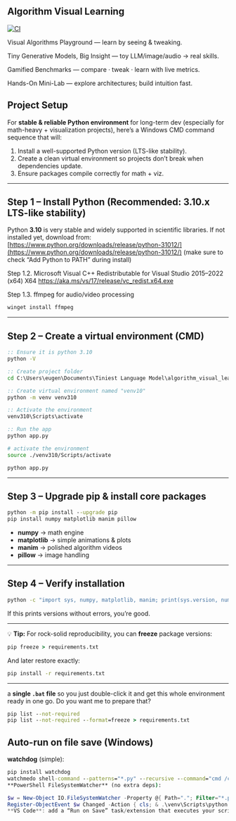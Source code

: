 ## Algorithm Visual Learning

[![CI](https://github.com/k1915361/algorithm-visual-learning/actions/workflows/ci.yml/badge.svg)](https://github.com/k1915361/algorithm-visual-learning/actions/workflows/ci.yml)

Visual Algorithms Playground — learn by seeing & tweaking.

Tiny Generative Models, Big Insight — toy LLM/image/audio → real skills.

Gamified Benchmarks — compare · tweak · learn with live metrics.

Hands-On Mini-Lab — explore architectures; build intuition fast.

## Project Setup

For **stable & reliable Python environment** for long-term dev (especially for math-heavy + visualization projects), here’s a Windows CMD command sequence that will:

1. Install a well-supported Python version (LTS-like stability).
2. Create a clean virtual environment so projects don’t break when dependencies update.
3. Ensure packages compile correctly for math + viz.

---

## **Step 1 – Install Python (Recommended: 3.10.x LTS-like stability)**

Python **3.10** is very stable and widely supported in scientific libraries.
If not installed yet, download from:
[https://www.python.org/downloads/release/python-31012/](https://www.python.org/downloads/release/python-31012/)
(make sure to check “Add Python to PATH” during install)

Step 1.2. Microsoft Visual C++ Redistributable for Visual Studio 2015–2022 (x64)
X64	https://aka.ms/vs/17/release/vc_redist.x64.exe

Step 1.3. ffmpeg for audio/video processing

```cmd
winget install ffmpeg
```

---

## **Step 2 – Create a virtual environment (CMD)**

```cmd
:: Ensure it is python 3.10
python -V

:: Create project folder
cd C:\Users\eugen\Documents\Tiniest Language Model\algorithm_visual_learning

:: Create virtual environment named "venv10"
python -m venv venv310

:: Activate the environment
venv310\Scripts\activate

:: Run the app
python app.py
```

```sh
# activate the environment
source ./venv310/Scripts/activate

python app.py
```

---

## **Step 3 – Upgrade pip & install core packages**

```cmd
python -m pip install --upgrade pip
pip install numpy matplotlib manim pillow	
```

* **numpy** → math engine
* **matplotlib** → simple animations & plots
* **manim** → polished algorithm videos
* **pillow** → image handling

---

## **Step 4 – Verify installation**

```cmd
python -c "import sys, numpy, matplotlib, manim; print(sys.version, numpy.__version__, matplotlib.__version__)"
```

If this prints versions without errors, you’re good.

---

💡 **Tip:**
For rock-solid reproducibility, you can **freeze** package versions:

```cmd
pip freeze > requirements.txt
```

And later restore exactly:

```cmd
pip install -r requirements.txt
```

---

a **single `.bat` file** so you just double-click it and get this whole environment ready in one go.
Do you want me to prepare that?


```cmd
pip list --not-required
pip list --not-required --format=freeze > requirements.txt

```


## **Auto-run on file save (Windows)**

**watchdog** (simple):

```cmd
pip install watchdog
watchmedo shell-command --patterns="*.py" --recursive --command="cmd /c cls & venv\Scripts\python path\to\script.py" .
**PowerShell FileSystemWatcher** (no extra deps):
```

```powershell
$w = New-Object IO.FileSystemWatcher -Property @{ Path="."; Filter="*.py"; IncludeSubdirectories=$true; EnableRaisingEvents=$true }
Register-ObjectEvent $w Changed -Action { cls; & .\venv\Scripts\python.exe .\path\to\script.py } > $null
**VS Code**: add a “Run on Save” task/extension that executes your script. Good when you’re already editing there.
```